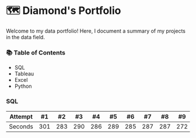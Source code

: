# 🗺 Diamond's Portfolio

Welcome to my data portfolio! Here, I document a summary of my projects in the data field.

### 📚 Table of Contents
- SQL
- Tableau
- Excel
- Python 

### SQL

Attempt | #1 | #2 | #3 | #4 | #5 | #6 | #7 | #8 | #9 | #10 | #11
--- | --- | --- | --- |--- |--- |--- |--- |--- |--- |--- |---
Seconds | 301 | 283 | 290 | 286 | 289 | 285 | 287 | 287 | 272 | 276 | 269
